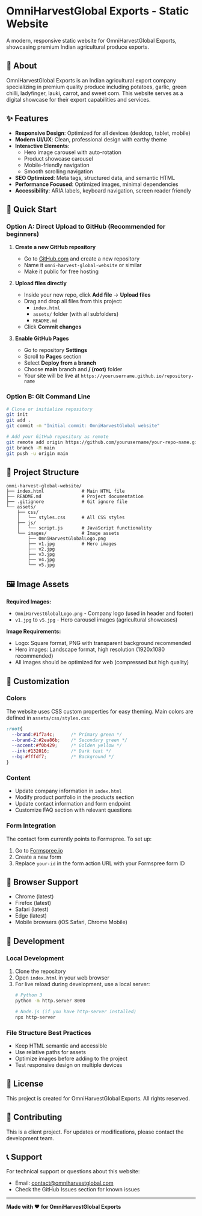 # OmniHarvestGlobal Exports - Static Website

A modern, responsive static website for OmniHarvestGlobal Exports, showcasing premium Indian agricultural produce exports.

## 🌾 About

OmniHarvestGlobal Exports is an Indian agricultural export company specializing in premium quality produce including potatoes, garlic, green chilli, ladyfinger, lauki, carrot, and sweet corn. This website serves as a digital showcase for their export capabilities and services.

## ✨ Features

- **Responsive Design**: Optimized for all devices (desktop, tablet, mobile)
- **Modern UI/UX**: Clean, professional design with earthy theme
- **Interactive Elements**: 
  - Hero image carousel with auto-rotation
  - Product showcase carousel
  - Mobile-friendly navigation
  - Smooth scrolling navigation
- **SEO Optimized**: Meta tags, structured data, and semantic HTML
- **Performance Focused**: Optimized images, minimal dependencies
- **Accessibility**: ARIA labels, keyboard navigation, screen reader friendly

## 🚀 Quick Start

### Option A: Direct Upload to GitHub (Recommended for beginners)

1. **Create a new GitHub repository**
   - Go to [GitHub.com](https://github.com) and create a new repository
   - Name it `omni-harvest-global-website` or similar
   - Make it public for free hosting

2. **Upload files directly**
   - Inside your new repo, click **Add file** → **Upload files**
   - Drag and drop all files from this project:
     - `index.html`
     - `assets/` folder (with all subfolders)
     - `README.md`
   - Click **Commit changes**

3. **Enable GitHub Pages**
   - Go to repository **Settings**
   - Scroll to **Pages** section
   - Select **Deploy from a branch**
   - Choose **main** branch and **/ (root)** folder
   - Your site will be live at `https://yourusername.github.io/repository-name`

### Option B: Git Command Line

```bash
# Clone or initialize repository
git init
git add .
git commit -m "Initial commit: OmniHarvestGlobal website"

# Add your GitHub repository as remote
git remote add origin https://github.com/yourusername/your-repo-name.git
git branch -M main
git push -u origin main
```

## 📁 Project Structure

```
omni-harvest-global-website/
├── index.html              # Main HTML file
├── README.md               # Project documentation
├── .gitignore              # Git ignore file
└── assets/
    ├── css/
    │   └── styles.css      # All CSS styles
    ├── js/
    │   └── script.js       # JavaScript functionality
    └── images/             # Image assets
        ├── OmniHarvestGlobalLogo.png
        ├── v1.jpg          # Hero images
        ├── v2.jpg
        ├── v3.jpg
        ├── v4.jpg
        └── v5.jpg
```

## 🖼️ Image Assets

**Required Images:**
- `OmniHarvestGlobalLogo.png` - Company logo (used in header and footer)
- `v1.jpg` to `v5.jpg` - Hero carousel images (agricultural showcases)

**Image Requirements:**
- Logo: Square format, PNG with transparent background recommended
- Hero images: Landscape format, high resolution (1920x1080 recommended)
- All images should be optimized for web (compressed but high quality)

## 🎨 Customization

### Colors
The website uses CSS custom properties for easy theming. Main colors are defined in `assets/css/styles.css`:

```css
:root{
  --brand:#1f7a4c;      /* Primary green */
  --brand-2:#2ea86b;    /* Secondary green */
  --accent:#f0b429;     /* Golden yellow */
  --ink:#132016;        /* Dark text */
  --bg:#fffdf7;         /* Background */
}
```

### Content
- Update company information in `index.html`
- Modify product portfolio in the products section
- Update contact information and form endpoint
- Customize FAQ section with relevant questions

### Form Integration
The contact form currently points to Formspree. To set up:
1. Go to [Formspree.io](https://formspree.io)
2. Create a new form
3. Replace `your-id` in the form action URL with your Formspree form ID

## 📱 Browser Support

- Chrome (latest)
- Firefox (latest)
- Safari (latest)
- Edge (latest)
- Mobile browsers (iOS Safari, Chrome Mobile)

## 🔧 Development

### Local Development
1. Clone the repository
2. Open `index.html` in your web browser
3. For live reload during development, use a local server:
   ```bash
   # Python 3
   python -m http.server 8000
   
   # Node.js (if you have http-server installed)
   npx http-server
   ```

### File Structure Best Practices
- Keep HTML semantic and accessible
- Use relative paths for assets
- Optimize images before adding to the project
- Test responsive design on multiple devices

## 📄 License

This project is created for OmniHarvestGlobal Exports. All rights reserved.

## 🤝 Contributing

This is a client project. For updates or modifications, please contact the development team.

## 📞 Support

For technical support or questions about this website:
- Email: contact@omniharvestglobal.com
- Check the GitHub Issues section for known issues

---

**Made with ❤️ for OmniHarvestGlobal Exports**
